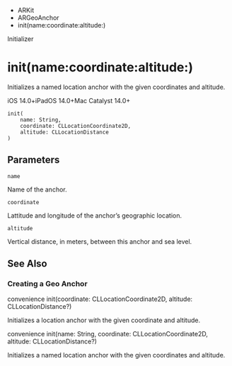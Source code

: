 

- ARKit
- ARGeoAnchor
-  init(name:coordinate:altitude:) 

Initializer

# init(name:coordinate:altitude:)

Initializes a named location anchor with the given coordinates and altitude.

iOS 14.0+iPadOS 14.0+Mac Catalyst 14.0+

``` source
init(
    name: String,
    coordinate: CLLocationCoordinate2D,
    altitude: CLLocationDistance
)
```

## Parameters 

`name`  

Name of the anchor.

`coordinate`  

Lattitude and longitude of the anchor’s geographic location.

`altitude`  

Vertical distance, in meters, between this anchor and sea level.

## See Also

### Creating a Geo Anchor

convenience init(coordinate: CLLocationCoordinate2D, altitude: CLLocationDistance?)

Initializes a location anchor with the given coordinate and altitude.

convenience init(name: String, coordinate: CLLocationCoordinate2D, altitude: CLLocationDistance?)

Initializes a named location anchor with the given coordinates and altitude.

